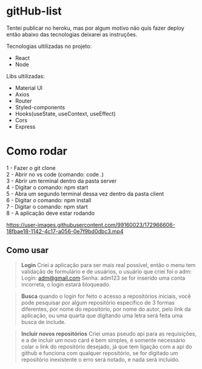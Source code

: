  # gitHub-list

Tentei publicar no heroku, mas por algum motivo não quis fazer deploy então abaixo das tecnologias deixarei as instruções.

Tecnologias ultilizadas no projeto:
- React
- Node

Libs ultilizadas:
- Material UI
- Axios
- Router
- Styled-components
- Hooks(useState, useContext, useEffect)
- Cors
- Express

# Como rodar
1 - Fazer o git clone <br>
2 - Abrir no vs code (comando: code .) <br>
3 - Abrir um terminal dentro da pasta server <br>
4 - Digitar o comando: npm start <br>
5 - Abra um segundo terminal dessa vez dentro da pasta client <br>
6 - Digitar o comando: npm install <br>
7 - Digitar o comando: npm start <br>
8 - A aplicação deve estar rodando <br>



https://user-images.githubusercontent.com/99160023/172966606-18fbae18-1142-4c17-a056-0e7f9bd0dbc3.mp4



## Como usar
>**Login**
Criei a aplicação para ser mais real possível, então o menu tem validação de formulário e de usuários, o usuário que criei foi o adm:
Login: adm@gmail.com
Senha: adm123
se for inserido uma conta incorreta, o login estará bloqueado.

>**Busca**
quando o login for feito o acesso a repositórios iniciais, você pode pesquisar por algum repositório específico de 3 formas diferentes, por nome do repositório, por nome do autor, pelo link da aplicação, ou uma quarta que digitando uma letra será feita uma busca de include.

>**Incluir novos repositórios**
Criei umas pseudo api para as requisições, e a de incluir um novo card é bem simples, é somente necessário colar o link do repositório desejado, já que tem ligação com a api do github e funciona com qualquer repositório, se for digitado um repositório inexistente o erro será notado, e nada será incluído.
